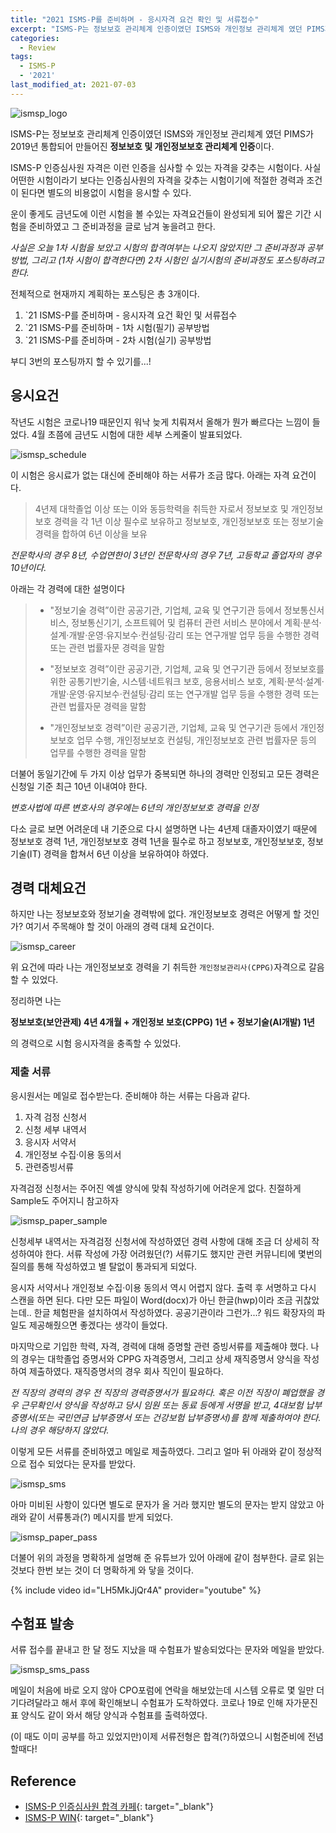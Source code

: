 ```yaml
---
title: "2021 ISMS-P를 준비하며 - 응시자격 요건 확인 및 서류접수"
excerpt: "ISMS-P는 정보보호 관리체계 인증이였던 ISMS와 개인정보 관리체계 였던 PIMS가 2019년 통합되어 만들어진 정보보호 및 개인정보보호 관리체계 인증이다."
categories:
  - Review
tags:
  - ISMS-P
  - '2021'
last_modified_at: 2021-07-03
---
```


![ismsp_logo](/assets/images/2021/07/ismsp_logo.png)

ISMS-P는 정보보호 관리체계 인증이였던 ISMS와 개인정보 관리체계 였던 PIMS가 2019년 통합되어 만들어진 **정보보호 및 개인정보보호 관리체계 인증**이다.

ISMS-P 인증심사원 자격은 이런 인증을 심사할 수 있는 자격을 갖추는 시험이다. 사실 어떤한 시험이라기 보다는 인증심사원의 자격을 갖추는 시험이기에 적절한 경력과 조건이 된다면 별도의 비용없이 시험을 응시할 수 있다.

운이 좋게도 금년도에 이런 시험을 볼 수있는 자격요건들이 완성되게 되어 짧은 기간 시험을 준비하였고 그 준비과정을 글로 남겨 놓을려고 한다.

*사실은 오늘 1차 시험을 보았고 시험의 합격여부는 나오지 않았지만 그 준비과정과 공부방법, 그리고 (1차 시험이 합격한다면) 2차 시험인 실기시험의 준비과정도 포스팅하려고 한다.*

전체적으로 현재까지 계획하는 포스팅은 총 3개이다.

1. `21 ISMS-P를 준비하며 - 응시자격 요건 확인 및 서류접수
2. `21 ISMS-P를 준비하며 - 1차 시험(필기) 공부방법
3. `21 ISMS-P를 준비하며 - 2차 시험(실기) 공부방법

부디 3번의 포스팅까지 할 수 있기를...!

## 응시요건

작년도 시험은 코로나19 때문인지 워낙 늦게 치뤄져서 올해가 뭔가 빠르다는 느낌이 들었다. 4월 초쯤에 금년도 시험에 대한 세부 스케줄이 발표되었다.

![ismsp_schedule](/assets/images/2021/07/ismsp_schedule.png)

이 시험은 응시료가 없는 대신에 준비해야 하는 서류가 조금 많다.
아래는 자격 요건이다.

>4년제 대학졸업 이상 또는 이와 동등학력을 취득한 자로서 정보보호 및 개인정보보호 경력을 각 1년 이상 필수로 보유하고 정보보호, 개인정보보호 또는 정보기술 경력을 합하여 6년 이상을 보유


*전문학사의 경우 8년, 수업연한이 3년인 전문학사의 경우 7년, 고등학교 졸업자의 경우 10년이다.*

아래는 각 경력에 대한 설명이다

> -  "정보기술 경력”이란 공공기관, 기업체, 교육 및 연구기관 등에서 정보통신서비스, 정보통신기기, 소프트웨어 및 컴퓨터 관련 서비스 분야에서 계획‧분석‧설계‧개발‧운영‧유지보수‧컨설팅‧감리 또는
연구개발 업무 등을 수행한 경력 또는 관련 법률자문 경력을 말함
>
> - "정보보호 경력”이란 공공기관, 기업체, 교육 및 연구기관 등에서 정보보호를 위한 공통기반기술, 시스템‧네트워크 보호, 응용서비스 보호, 계획‧분석‧설계‧개발‧운영‧유지보수‧컨설팅‧감리 또는 연구개발 업무 등을 수행한 경력 또는 관련 법률자문 경력을 말함
>
> - "개인정보보호 경력”이란 공공기관, 기업체, 교육 및 연구기관 등에서 개인정보보호 업무 수행, 개인정보보호 컨설팅, 개인정보보호 관련 법률자문 등의 업무를 수행한 경력을 말함

더불어 동일기간에 두 가지 이상 업무가 중복되면 하나의 경력만 인정되고 모든 경력은 신청일 기준 최근 10년 이내여야 한다.

*변호사법에 따른 변호사의 경우에는 6년의 개인정보보호 경력을 인정*

다소 글로 보면 어려운데 내 기준으로 다시 설명하면 나는 4년제 대졸자이였기 때문에 정보보호 경력 1년, 개인정보보호 경력 1년을 필수로 하고 정보보호, 개인정보보호, 정보기술(IT) 경력을 합쳐서 6년 이상을 보유하여야 하였다.

## 경력 대체요건

하지만 나는 정보보호와 정보기술 경력밖에 없다. 개인정보보호 경력은 어떻게 할 것인가? 여기서 주목해야 할 것이 아래의 경력 대체 요건이다.

![ismsp_career](/assets/images/2021/07/ismsp_career.png)

위 요건에 따라 나는 개인정보보호 경력을 기 취득한 `개인정보관리사(CPPG)`자격으로 갈음할 수 있었다.

정리하면 나는

**정보보호(보안관제) 4년 4개월 + 개인정보 보호(CPPG) 1년 + 정보기술(AI개발) 1년**

의 경력으로 시험 응시자격을 충족할 수 있었다.

### 제출 서류

응시원서는 메일로 접수받는다. 준비해야 하는 서류는 다음과 같다.

1. 자격 검정 신청서
2. 신청 세부 내역서
3. 응시자 서약서
4. 개인정보 수집‧이용 동의서
5. 관련증빙서류

자격검정 신청서는 주어진 엑셀 양식에 맞춰 작성하기에 어려운게 없다. 친절하게 Sample도 주어지니 참고하자

![ismsp_paper_sample](/assets/images/2021/07/ismsp_paper_sample.png)

신청세부 내역서는 자격검정 신청서에 작성하였던 경력 사항에 대해 조금 더 상세히 작성하여야 한다. 서류 작성에 가장 어려웠던(?) 서류기도 했지만 관련 커뮤니티에 몇번의 질의를 통해 작성하였고 별 탈없이 통과되게 되었다.

응시자 서약서나 개인정보 수집‧이용 동의서 역시 어렵지 않다. 출력 후 서명하고 다시 스캔을 하면 된다. 다만 모든 파일이 Word(docx)가 아닌 한글(hwp)이라 조금 귀찮았는데.. 한글 체험판을 설치하여서 작성하였다. 공공기관이라 그런가...? 워드 확장자의 파일도 제공해줬으면 좋겠다는 생각이 들었다.

마지막으로 기입한 학력, 자격, 경력에 대해 증명할 관련 증빙서류를 제출해야 했다. 나의 경우는 대학졸업 증명서와 CPPG 자격증명서, 그리고 상세 재직증명서 양식을 작성하여 제출하였다. 재직증명서의 경우 회사 직인이 필요하다.

*전 직장의 경력의 경우 전 직장의 경력증명서가 필요하다. 혹은 이전 직장이 폐업했을 경우 근무확인서 양식을 작성하고 당시 임원 또는 동료 등에게 서명을 받고, 4대보험 납부증명서(또는 국민연금 납부증명서 또는 건강보험 납부증명서)를 함께 제출하여야 한다. 나의 경우 해당하지 않았다.*

이렇게 모든 서류를 준비하였고 메일로 제출하였다. 그리고 얼마 뒤 아래와 같이 정상적으로 접수 되었다는 문자를 받았다. 

![ismsp_sms](/assets/images/2021/07/ismsp_sms.png)

아마 미비된 사항이 있다면 별도로 문자가 올 거라 했지만 별도의 문자는 받지 않았고 아래와 같이 서류통과(?) 메시지를 받게 되었다.

![ismsp_paper_pass](/assets/images/2021/07/ismsp_paper_pass.png)

더불어 위의 과정을 명확하게 설명해 준 유튜브가 있어 아래에 같이 첨부한다. 글로 읽는 것보다 한번 보는 것이 더 명확하게 와 닿을 것이다.

{% include video id="LH5MkJjQr4A" provider="youtube" %}

## 수험표 발송

서류 접수를 끝내고 한 달 정도 지났을 때 수험표가 발송되었다는 문자와 메일을 받았다.

![ismsp_sms_pass](/assets/images/2021/07/ismsp_sms_pass.png)

메일이 처음에 바로 오지 않아 CPO포럼에 연락을 해보았는데 시스템 오류로 몇 일만 더 기다려달라고 해서 후에 확인해보니 수험표가 도착하였다. 코로나 19로 인해 자가문진표 양식도 같이 와서 해당 양식과 수험표를 출력하였다.

(이 때도 이미 공부를 하고 있었지만)이제 서류전형은 합격(?)하였으니 시험준비에 전념할때다!

## Reference
- [ISMS-P 인증심사원 합격 카페](https://cafe.naver.com/ismspwin){: target="_blank"}
- [ISMS-P WIN](https://www.youtube.com/channel/UCUKOCxqR7MiJRpEqoTue4EA){: target="_blank"}